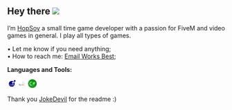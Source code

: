 <h2>Hey there <img src="https://media.giphy.com/media/hvRJCLFzcasrR4ia7z/giphy.gif" width="25px"></h2>



I’m <a href="https://github.com/HopSoy">HopSoy</a> a small time game developer with a passion for FiveM and video games in general. I play all types of games.  

• Let me know if you need anything;<br>
• How to reach me: [Email Works Best](mailto://hopsoy@gmail.com);<br>

**Languages and Tools:**  


<code><img height="20" src="https://raw.githubusercontent.com/github/explore/80688e429a7d4ef2fca1e82350fe8e3517d3494d/topics/lua/lua.png"></code>
<code><img height="20" src="https://raw.githubusercontent.com/github/explore/80688e429a7d4ef2fca1e82350fe8e3517d3494d/topics/mysql/mysql.png"></code>
<code><img height="20" src="https://raw.githubusercontent.com/github/explore/80688e429a7d4ef2fca1e82350fe8e3517d3494d/topics/csharp/csharp.png"></code>









Thank you <a href="https://github.com/JokeDevil">JokeDevil</a> for the readme :)
